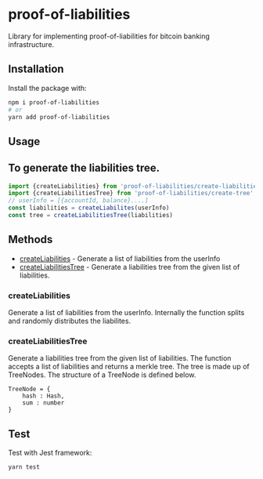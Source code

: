 # proof-of-liabilities

Library for implementing proof-of-liabilities for bitcoin banking infrastructure.

## Installation

Install the package with:

```bash
npm i proof-of-liabilities
# or
yarn add proof-of-liabilities
```

## Usage
##  To generate the liabilities tree. 
```js
import {createLiabilities} from 'proof-of-liabilities/create-liabilities'
import {createLiabilitiesTree} from 'proof-of-liabilities/create-tree'
// userInfo = [{accountId, balance}....]
const liabilities = createLiabilites(userInfo)
const tree = createLiabilitiesTree(liabilities)
```

## Methods

- [createLiabilities](#createLiabilities) - Generate a list of liabilities from the userInfo
- [createLiabilitiesTree](#createLiabilitiesTree) - Generate a liabilities tree from the given list of liabilities.

### createLiabilities
Generate a list of liabilities from the userInfo. Internally the function splits and randomly distributes the liabilites. 
### createLiabilitiesTree
Generate a liabilities tree from the given list of liabilities. 
The function accepts a list of liabilities and returns a merkle tree.
The tree is made up of TreeNodes. The structure of a TreeNode is defined below.

```
TreeNode = {
    hash : Hash, 
    sum : number
}
```
## Test

Test with Jest framework:

```bash
yarn test
```